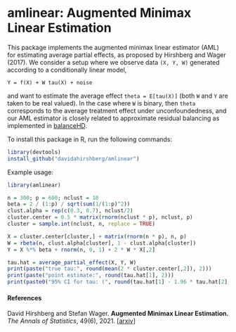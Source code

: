 # amlinear: Augmented Minimax Linear Estimation

This package implements the augmented minimax linear estimator (AML) for estimating
average partial effects, as proposed by Hirshberg and Wager (2017). We consider a
setup where we observe data `(X, Y, W)` generated according
to a conditionally linear model,
```
Y = f(X) + W tau(X) + noise
```
and want to estimate the average effect `theta = E[tau(X)]` (both `W` and `Y` are taken
to be real valued). In the case where `W` is binary, then `theta` corresponds to the average
treatment effect under unconfoundedness, and our AML estimator is closely related to approximate 
residual balancing as implemented in <a href="https://github.com/swager/balanceHD">balanceHD</a>.

To install this package in R, run the following commands:
```R
library(devtools) 
install_github("davidahirshberg/amlinear")
```
Example usage:

```R
library(amlinear)

n = 300; p = 600; nclust = 10
beta = 2 / (1:p) / sqrt(sum(1/(1:p)^2))
clust.alpha = rep(c(0.3, 0.7), nclust/2)
cluster.center = 0.5 * matrix(rnorm(nclust * p), nclust, p)
cluster = sample.int(nclust, n, replace = TRUE)

X = cluster.center[cluster,] + matrix(rnorm(n * p), n, p)
W = rbeta(n, clust.alpha[cluster], 1 - clust.alpha[cluster])
Y = X %*% beta + rnorm(n, 0, 1) + 2 * W * X[,2]

tau.hat = average_partial_effect(X, Y, W)
print(paste("true tau:", round(mean(2 * cluster.center[,2]), 2)))
print(paste("point estimate:", round(tau.hat[1], 2)))
print(paste0("95% CI for tau: (", round(tau.hat[1] - 1.96 * tau.hat[2], 2), ", ", round(tau.hat[1] + 1.96 * tau.hat[2], 2), ")"))

```

#### References
David Hirshberg and Stefan Wager.
<b>Augmented Minimax Linear Estimation.</b>
<i>The Annals of Statistics</i>, 49(6), 2021.
[<a href="http://arxiv.org/pdf/1712.00038.pdf">arxiv</a>]
